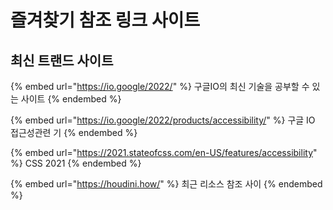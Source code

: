 # 즐겨찾기 참조 링크 사이트

## 최신 트랜드 사이트

{% embed url="https://io.google/2022/" %}
구글IO의 최신 기술을 공부할 수 있는 사이트
{% endembed %}

{% embed url="https://io.google/2022/products/accessibility/" %}
구글 IO 접근성관련 기
{% endembed %}

{% embed url="https://2021.stateofcss.com/en-US/features/accessibility" %}
CSS 2021
{% endembed %}

{% embed url="https://houdini.how/" %}
최근 리소스 참조 사이
{% endembed %}









